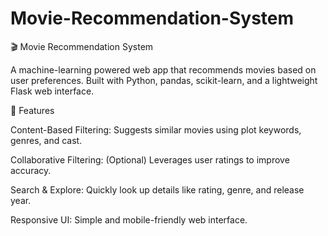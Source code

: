 # Movie-Recommendation-System
🎬 Movie Recommendation System

A machine-learning powered web app that recommends movies based on user preferences.
Built with Python, pandas, scikit-learn, and a lightweight Flask web interface.

🚀 Features

Content-Based Filtering: Suggests similar movies using plot keywords, genres, and cast.

Collaborative Filtering: (Optional) Leverages user ratings to improve accuracy.

Search & Explore: Quickly look up details like rating, genre, and release year.

Responsive UI: Simple and mobile-friendly web interface.
